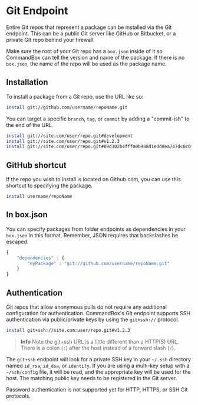 # Git Endpoint

Entire Git repos that represent a package can be installed via the Git endpoint.  This can be a public Git server like GitHub or Bitbucket, or a private Git repo behind your firewall.  

Make sure the root of your Git repo has a `box.json` inside of it so CommandBox can tell the version and name of the package.  If there is no `box.json`, the name of the repo will be used as the package name.

## Installation

To install a package from a Git repo, use the URL like so:

```bash
install git://github.com/username/repoName.git
```

You can target a specific `branch`, `tag`, or `commit` by adding a "commit-ish" to the end of the URL.

```bash
install git://site.com/user/repo.git#development
install git://site.com/user/repo.git#v1.2.3
install git://site.com/user/repo.git#09d302b4fffa0b988d1edd8ea747dc0c0f2883ea
```

## GitHub shortcut

If the repo you wish to install is located on Github.com, you can use this shortcut to specifying the package.


```bash
install username/repoName
```

## In box.json

You can specify packages from folder endpoints as dependencies in your `box.json` in this format.  Remember, JSON requires that backslashes be escaped.

```javascript
{
    "dependencies" : {
        "myPackage" : "git://github.com/username/repoName.git"
    }
}

```

## Authentication

Git repos that allow anonymous pulls do not require any additional configuration for authentication.  CommandBox's Git endpoint supports SSH authentication via public/private keys by using the `git+ssh://` protocol. 

```bash
install git+ssh://site.com:user/repo.git#v1.2.3
```

> **Info** Note the git+ssh URL is a little different than a HTTP(S) URL. There is a colon (`:`) after the host instead of a forward slash (`/`).

The `git+ssh` endpoint will look for a private SSH key in your `~/.ssh` directory named `id_rsa`, `id_dsa`, or `identity`.  If you are using a multi-key setup with a `~/ssh/config` file, it will be read, and the appropriate key will be used for the host.  The matching public key needs to be registered in the Git server. 

Password authentication is not supported yet for HTTP, HTTPS, or SSH Git protocols.  